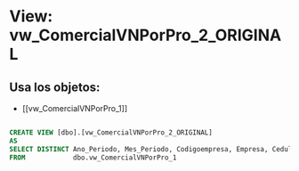 # View: vw_ComercialVNPorPro_2_ORIGINAL

## Usa los objetos:
- [[vw_ComercialVNPorPro_1]]

```sql

CREATE VIEW [dbo].[vw_ComercialVNPorPro_2_ORIGINAL]
AS
SELECT DISTINCT Ano_Periodo, Mes_Periodo, Codigoempresa, Empresa, CedulaVendedor, NombreVendedor, CodigoEmpleado, FechaRetiro, IdRangoMaestra, IdRangoVersionMax, NumerEntregas
FROM            dbo.vw_ComercialVNPorPro_1


```
